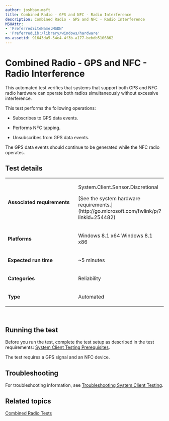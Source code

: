 ```yaml
---
author: joshbax-msft
title: Combined Radio - GPS and NFC - Radio Interference
description: Combined Radio - GPS and NFC - Radio Interference
MSHAttr:
- 'PreferredSiteName:MSDN'
- 'PreferredLib:/library/windows/hardware'
ms.assetid: 91643da5-54e4-4f3b-a177-bebdb5106862
---
```


# Combined Radio - GPS and NFC - Radio Interference


This automated test verifies that systems that support both GPS and NFC radio hardware can operate both radios simultaneously without excessive interference.

This test performs the following operations:

-   Subscribes to GPS data events.

-   Performs NFC tapping.

-   Unsubscribes from GPS data events.

The GPS data events should continue to be generated while the NFC radio operates.

## Test details


<table>
<colgroup>
<col width="50%" />
<col width="50%" />
</colgroup>
<tbody>
<tr class="odd">
<td><p><strong>Associated requirements</strong></p></td>
<td><p>System.Client.Sensor.Discretional</p>
<p>[See the system hardware requirements.](http://go.microsoft.com/fwlink/p/?linkid=254482)</p></td>
</tr>
<tr class="even">
<td><p><strong>Platforms</strong></p></td>
<td><p>Windows 8.1 x64 Windows 8.1 x86</p></td>
</tr>
<tr class="odd">
<td><p><strong>Expected run time</strong></p></td>
<td><p>~5 minutes</p></td>
</tr>
<tr class="even">
<td><p><strong>Categories</strong></p></td>
<td><p>Reliability</p></td>
</tr>
<tr class="odd">
<td><p><strong>Type</strong></p></td>
<td><p>Automated</p></td>
</tr>
</tbody>
</table>

 

## Running the test


Before you run the test, complete the test setup as described in the test requirements: [System Client Testing Prerequisites](system-client-testing-prerequisites.md).

The test requires a GPS signal and an NFC device.

## Troubleshooting


For troubleshooting information, see [Troubleshooting System Client Testing](troubleshooting-system-client-testing.md).

## Related topics


[Combined Radio Tests](combined-radio-tests.md)

 

 







